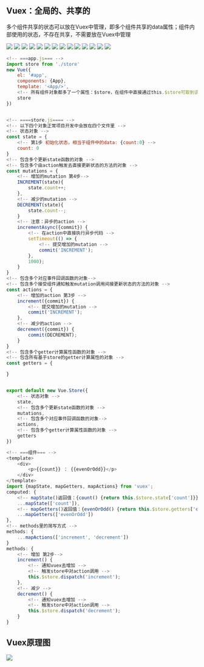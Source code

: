 ## Vuex：全局的、共享的
多个组件共享的状态可以放在Vuex中管理，即多个组件共享的data属性；组件内部使用的状态，不存在共享，不需要放在Vuex中管理

![](./imgs/vuex1.jpg)
![](./imgs/vuex2.jpg)
![](./imgs/vuex3.jpg)
![](./imgs/vuex4.jpg)
![](./imgs/vuex5.jpg)
![](./imgs/vuex6.jpg)
![](./imgs/vuex7.jpg)
![](./imgs/vuex8.jpg)
![](./imgs/vuex9.jpg)
![](./imgs/vuex10.jpg)
![](./imgs/vuex11.jpg)
![](./imgs/vuex12.jpg)
![](./imgs/vuex13.jpg)
![](./imgs/vuex14.jpg)

```javascript
<!-- ===app.js=== -->
import store from './store'
new Vue({
    el: '#app',
    components: {App},
    template: '<App/>',
    <!-- 所有组件对象都多了一个属性：$store，在组件中直接通过this.$store可取到该属性 -->
    store
})


<!-- ====store.js==== -->
<!-- 以下四个对象正常项目开发中会放在四个文件里 -->
<!-- 状态对象 -->
const state = {
    <!-- 第1步 初始化状态，相当于组件中的data: {count:0} -->
    count: 0
}
<!-- 包含多个更新state函数的对象 -->
<!-- 包含多个由action触发去直接更新状态的方法的对象 -->
const mutations = {
    <!-- 增加的mutation 第4步-->
    INCREMENT(state){
        state.count++;
    },
    <!-- 减少的mutation -->
    DECREMENT(state){
        state.count--;
    }
    <!-- 注意：异步的action -->
    incrementAsync({commit}) {
        <!-- 在action中直接执行异步代码 -->
        setTimeout(() => {
            <!-- 提交增加的mutation -->
            commit('INCREMENT');
        },
        1000);
    }
}
<!-- 包含多个对应事件回调函数的对象-->
<!-- 包含多个接受组件通知触发mutation调用间接更新状态的方法的对象 -->
const actions = {
    <!-- 增加的action 第3步 -->
    increment({commit}) {
        <!-- 提交增加的mutation -->
        commit('INCREMENT');
    },
    <!-- 减少的action -->
    decrement({commit}) {
        commit(DECREMENT);
    }
}
<!-- 包含多个getter计算属性函数的对象 -->
<!-- 包含所有基于store的getter计算属性的对象 -->
const getters = {

}


export default new Vue.Store({
    <!-- 状态对象 -->
    state,
    <!-- 包含多个更新state函数的对象 -->
    mutations,
    <!-- 包含多个对应事件回调函数的对象-->
    actions,
    <!-- 包含多个getter计算属性函数的对象 -->
    getters
})

<!-- ===组件=== -->
<template>
    <div>
        <p>{{count}} ： {{evenOrOdd}}</p>
    </div>
</template>
import {mapState, mapGetters, mapActions} from 'vuex';
computed: {
    <!-- mapState()返回值：{count() {return this.$store.state['count']}} -->
    ...mapState(['count']),
    <!-- mapGetters()返回值：{evenOrOdd() {return this.$store.getters['evenOrOdd']}} -->
    ...mapGetters(['evenOrOdd'])
},
<!-- methods里的简写方式 -->
methods: {
    ...mapActions(['increment', 'decrement'])
}
methods: {
    <!-- 增加 第2步-->
    increment() {
        <!-- 通知vuex去增加 -->
        <!-- 触发store中对action调用 -->
        this.$store.dispatch('increment'); 
    },
    <!-- 减少 -->
    decrement() {
        <!-- 通知vuex去增加 -->
        <!-- 触发store中对action调用 -->
        this.$store.dispatch('decrement'); 
    }
}
```

## Vuex原理图
![](./imgs/vuex15.jpg)